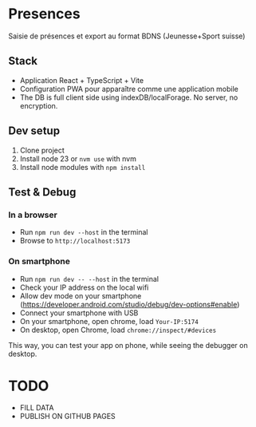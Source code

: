 # Presences
Saisie de présences et export au format BDNS (Jeunesse+Sport suisse)

## Stack
* Application React + TypeScript + Vite 
* Configuration PWA pour apparaître comme une application mobile 
* The DB is full client side using indexDB/localForage. No server, no encryption.

## Dev setup
1. Clone project
2. Install node 23 or `nvm use` with nvm
3. Install node modules with `npm install`

## Test & Debug
### In a browser
* Run `npm run dev --host` in the terminal
* Browse to `http://localhost:5173`

### On smartphone
* Run `npm run dev -- --host` in the terminal
* Check your IP address on the local wifi
* Allow dev mode on your smartphone (https://developer.android.com/studio/debug/dev-options#enable)
* Connect your smartphone with USB
* On your smartphone, open chrome, load `Your-IP:5174`
* On desktop, open Chrome, load `chrome://inspect/#devices`

This way, you can test your app on phone, while seeing the debugger on desktop.

# TODO
* FILL DATA
* PUBLISH ON GITHUB PAGES